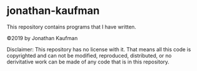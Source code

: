 # jonathan-kaufman
This repository contains programs that I have written.

©2019 by Jonathan Kaufman

Disclaimer:
This repository has no license with it. That means all this code is copyrighted and can not be modified, reproduced, distributed, or no derivitative work can be made of any code that is in this repository.
